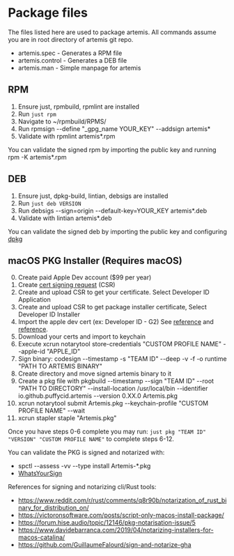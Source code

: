 # Package files

The files listed here are used to package artemis. All commands assume you are in root directory of artemis git repo.

- artemis.spec - Generates a RPM file
- artemis.control - Generates a DEB file
- artemis.man - Simple manpage for artemis

## RPM
1. Ensure just, rpmbuild, rpmlint are installed
2. Run `just rpm`
3. Navigate to ~/rpmbuild/RPMS/
4. Run rpmsign --define "_gpg_name YOUR_KEY" --addsign artemis*
5. Validate with rpmlint artemis*.rpm

You can validate the signed rpm by importing the public key and running rpm -K artemis*.rpm

## DEB
1. Ensure just, dpkg-build, lintian, debsigs are installed
2. Run `just deb VERSION`
3. Run debsigs --sign=origin --default-key=YOUR_KEY artemis*.deb
4. Validate with lintian artemis*.deb

You can validate the signed deb by importing the public key and configuring [dpkg](https://stackoverflow.com/questions/78421733/how-do-you-sign-and-verify-a-deb-file-using-debsigs-and-debsig-verify)

## macOS PKG Installer (Requires macOS)
0. Create paid Apple Dev account ($99 per year)
1. Create [cert signing request](https://developer.apple.com/help/account/certificates/create-a-certificate-signing-request) (CSR)
2. Create and upload CSR to get your certificate. Select Developer ID Application
3. Create and upload CSR to get package installer certificate, Select Developer ID Installer
4. Import the apple dev cert (ex: Developer ID - G2) See [reference](https://blog.verslu.is/app-publishing/unable-to-build-chain-for-self-signed-root/) and [reference](https://www.apple.com/certificateauthority/).
5. Download your certs and import to keychain
6. Execute xcrun notarytool store-credentials "CUSTOM PROFILE NAME" --apple-id "APPLE_ID"
7. Sign binary: codesign --timestamp -s "TEAM ID" --deep -v -f -o runtime "PATH TO ARTEMIS BINARY"
8. Create directory and move signed artemis binary to it
9. Create a pkg file with pkgbuild --timestamp --sign "TEAM ID" --root "PATH TO DIRECTORY" --install-location /usr/local/bin --identifier io.github.puffycid.artemis --version 0.XX.0 Artemis.pkg
11. xcrun notarytool submit Artemis.pkg --keychain-profile "CUSTOM PROFILE NAME" --wait
12. xcrun stapler staple "Artemis.pkg"

Once you have steps 0-6 complete you may run: `just pkg "TEAM ID" "VERSION" "CUSTOM PROFILE NAME"` to complete steps 6-12.  

You can validate the PKG is signed and notarized with:
- spctl --assess -vv --type install Artemis-*.pkg
- [WhatsYourSign](https://objective-see.org/products/whatsyoursign.html)

References for signing and notarizing cli/Rust tools:
- https://www.reddit.com/r/rust/comments/q8r90b/notarization_of_rust_binary_for_distribution_on/
- https://victoronsoftware.com/posts/script-only-macos-install-package/
- https://forum.hise.audio/topic/12146/pkg-notarisation-issue/5
- https://www.davidebarranca.com/2019/04/notarizing-installers-for-macos-catalina/
- https://github.com/GuillaumeFalourd/sign-and-notarize-gha